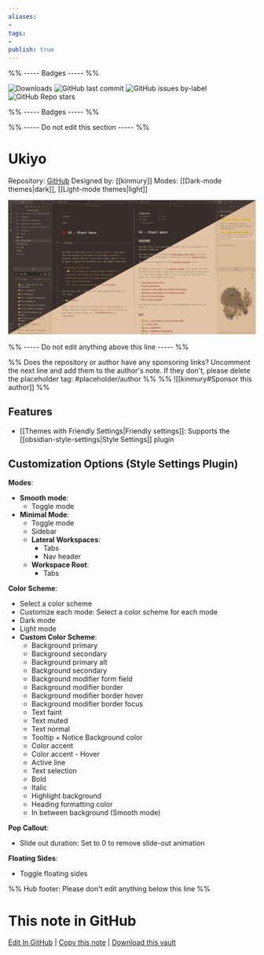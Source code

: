 ```yaml
---
aliases:
- 
tags: 
- 
publish: true
---
```


%% ----- Badges ----- %%

![Downloads](https://img.shields.io/badge/downloads-49579-573E7A?style=for-the-badge&logo=)
![GitHub last commit](https://img.shields.io/github/last-commit/kinmury/obsidian-ukiyo?color=573E7A&label=last%20update&logo=github&style=for-the-badge)
![GitHub issues by-label](https://img.shields.io/github/issues/kinmury/obsidian-ukiyo/help%20wanted?color=573E7A&logo=github&style=for-the-badge) 
![GitHub Repo stars](https://img.shields.io/github/stars/kinmury/obsidian-ukiyo?color=573E7A&logo=github&style=for-the-badge)

%% ----- Badges ----- %%

%% ----- Do not edit this section ----- %%

# Ukiyo

Repository: [GitHub](https://github.com/kinmury/obsidian-ukiyo)
Designed by: [[kinmury]]
Modes: [[Dark-mode themes|dark]], [[Light-mode themes|light]]



![screenshot](https://github.com/kinmury/obsidian-ukiyo/raw/HEAD/Showcase.png)

%% ----- Do not edit anything above this line ----- %% 

%% Does the repository or author have any sponsoring links? Uncomment the next line and add them to the author's note. If they don't, please delete the placeholder tag: #placeholder/author %%
%% ![[kinmury#Sponsor this author]] %%


## Features

- [[Themes with Friendly Settings|Friendly settings]]: Supports the [[obsidian-style-settings|Style Settings]] plugin

## Customization Options (Style Settings Plugin) 

**Modes**: 
- **Smooth mode**: 
    - Toggle mode
- **Minimal Mode**: 
    - Toggle mode
    - Sidebar
    - **Lateral Workspaces**: 
        - Tabs
        - Nav header
    - **Workspace Root**: 
        - Tabs

**Color Scheme**: 
- Select a color scheme
- Customize each mode: Select a color scheme for each mode
- Dark mode
- Light mode
- **Custom Color Scheme**: 
    - Background primary
    - Background secondary
    - Background primary alt
    - Background secondary
    - Background modifier form field
    - Background modifier border
    - Background modifier border hover
    - Background modifier border focus
    - Text faint
    - Text muted
    - Text normal
    - Tooltip + Notice Background color
    - Color accent
    - Color accent - Hover
    - Active line
    - Text selection
    - Bold
    - Italic
    - Highlight background
    - Heading formatting color
    - In between background (Smooth mode)

**Pop Callout**: 
- Slide out duration: Set to 0 to remove slide-out animation

**Floating Sides**: 
- Toggle floating sides


%% Hub footer: Please don't edit anything below this line %%

# This note in GitHub

<span class="git-footer">[Edit In GitHub](https://github.dev/obsidian-community/obsidian-hub/blob/main/02%20-%20Community%20Expansions/02.05%20All%20Community%20Expansions/Themes/Ukiyo.md "git-hub-edit-note") | [Copy this note](https://raw.githubusercontent.com/obsidian-community/obsidian-hub/main/02%20-%20Community%20Expansions/02.05%20All%20Community%20Expansions/Themes/Ukiyo.md "git-hub-copy-note") | [Download this vault](https://github.com/obsidian-community/obsidian-hub/archive/refs/heads/main.zip "git-hub-download-vault") </span>
